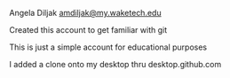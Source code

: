 Angela Diljak amdiljak@my.waketech.edu

Created this account to get familiar with git

This is just a simple account for educational purposes

I added a clone onto my desktop thru desktop.github.com
